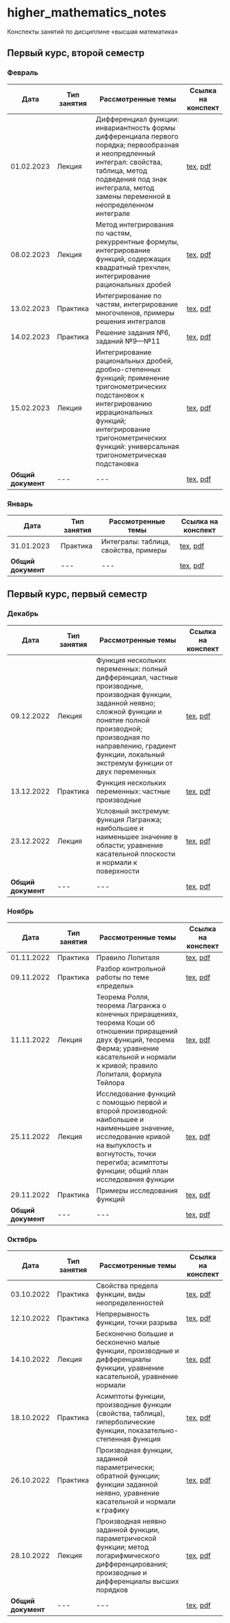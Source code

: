 # higher_mathematics_notes

Конспекты занятий по дисциплине «высшая математика»

## Первый курс, второй семестр

### Февраль

| Дата | Тип занятия | Рассмотренные темы | Ссылка на конспект |
|------|-------------|--------------------|--------------------|
| 01.02.2023 | Лекция | Дифференциал функции: инвариантность формы дифференциала первого порядка; первообразная и неопредленный интеграл: свойства, таблица, метод подведения под знак интеграла, метод замены переменной в неопределенном интеграле | [tex](years/year_01/semester_02/february/sources/01-02-2023.tex), [pdf](years/year_01/semester_02/february/renders/01-02-2023.pdf)       |
| 08.02.2023 | Лекция | Метод интегрирования по частям, рекуррентные формулы, интегрирование функций, содержащих квадратный трехчлен, интегрирование рациональных дробей | [tex](years/year_01/semester_02/february/sources/08-02-2023.tex), [pdf](years/year_01/semester_02/february/renders/08-02-2023.pdf)       |
| 13.02.2023 | Практика | Интегрирование по частям, интегрирование многочленов, примеры решения интегралов | [tex](years/year_01/semester_02/february/sources/13-02-2023.tex), [pdf](years/year_01/semester_02/february/renders/13-02-2023.pdf)       |
| 14.02.2023 | Практика | Решение задания №6, заданий №9—№11 | [tex](years/year_01/semester_02/february/sources/14-02-2023.tex), [pdf](years/year_01/semester_02/february/renders/14-02-2023.pdf)       |
| 15.02.2023 | Лекция | Интегрирование рациональных дробей, дробно-степенных функций; применение тригонометрических подстановок к интегрированию иррациональных функций; интегрирование тригонометрических функций: универсальная тригонометрическая подстановка | [tex](years/year_01/semester_02/february/sources/15-02-2023.tex), [pdf](years/year_01/semester_02/february/renders/15-02-2023.pdf)       |
| **Общий документ** | --- | --- | [tex](years/year_01/semester_02/february/sources/february.tex), [pdf](years/year_01/semester_02/february/renders/february.pdf) |


### Январь

| Дата | Тип занятия | Рассмотренные темы | Ссылка на конспект |
|------|-------------|--------------------|--------------------|
| 31.01.2023 | Практика | Интегралы: таблица, свойства, примеры | [tex](years/year_01/semester_02/january/sources/31-01-2023.tex), [pdf](years/year_01/semester_02/january/renders/31-01-2023.pdf)       |
| **Общий документ** | --- | --- | [tex](years/year_01/semester_02/january/sources/january.tex), [pdf](years/year_01/semester_02/january/renders/january.pdf) |


## Первый курс, первый семестр

### Декабрь

| Дата | Тип занятия | Рассмотренные темы | Ссылка на конспект |
|------|-------------|--------------------|--------------------|
| 09.12.2022 | Лекция | Функция нескольких переменных: полный дифференциал, частные производные, производная функции, заданной неявно; сложной функции и понятие полной производной; производная по направлению, градиент функции, локальный экстремум функции от двух переменных | [tex](years/year_01/semester_01/december/09-12-2022.tex), [pdf](years/year_01/semester_01/december/render/09-12-2022.pdf)       |
| 13.12.2022 | Практика | Функция нескольких переменных: частные производные | [tex](years/year_01/semester_01/december/13-12-2022.tex), [pdf](years/year_01/semester_01/december/render/13-12-2022.pdf) |
| 23.12.2022 | Лекция | Условный экстремум: функция Лагранжа; наибольшее и наименьшее значение в области; уравнение касательной плоскости и нормали к поверхности | [tex](years/year_01/semester_01/december/23-12-2022.tex), [pdf](years/year_01/semester_01/december/render/23-12-2022.pdf) |
| **Общий документ** | --- | --- | [tex](years/year_01/semester_01/december/december.tex), [pdf](years/year_01/semester_01/december/render/december.pdf) |

### Ноябрь

| Дата | Тип занятия | Рассмотренные темы | Ссылка на конспект |
|------|-------------|--------------------|--------------------|
| 01.11.2022 | Практика | Правило Лопиталя | [tex](years/year_01/semester_01/november/01-11-2022.tex), [pdf](years/year_01/semester_01/november/renders/01-11-2022.pdf)       |
| 09.11.2022 | Практика | Разбор контрольной работы по теме «пределы» | [tex](years/year_01/semester_01/november/09-11-2022.tex), [pdf](years/year_01/semester_01/november/renders/09-11-2022.pdf)       |
| 11.11.2022 | Лекция | Теорема Ролля, теорема Лагранжа о конечных приращениях, теорема Коши об отношении приращений двух функций, теорема Ферма; уравнение касательной и нормали к кривой; правило Лопиталя, формула Тейлора | [tex](years/year_01/semester_01/november/11-11-2022.tex), [pdf](years/year_01/semester_01/november/renders/11-11-2022.pdf)       |
| 25.11.2022 | Лекция | Исследование функций с помощью первой и второй производной: наибольшее и наименьшее значение, исследование кривой на выпуклость и вогнутость, точки перегиба; асимптоты функции; общий план исследования функции | [tex](years/year_01/semester_01/november/25-11-2022.tex), [pdf](years/year_01/semester_01/november/renders/25-11-2022.pdf)       |
| 29.11.2022 | Практика | Примеры исследования функций | [tex](years/year_01/semester_01/november/29-11-2022.tex), [pdf](years/year_01/semester_01/november/renders/29-11-2022.pdf)       |
| **Общий документ** | --- | --- | [tex](years/year_01/semester_01/november/november.tex), [pdf](years/year_01/semester_01/november/renders/november.pdf) |


### Октябрь

| Дата | Тип занятия | Рассмотренные темы | Ссылка на конспект |
|------|-------------|--------------------|--------------------|
| 03.10.2022 | Практика | Свойства предела функции, виды неопределенностей | [tex](years/year_01/semester_01/october/03-10-2022.tex), [pdf](years/year_01/semester_01/october/render/03-10-2022.pdf)       |
| 12.10.2022 | Практика | Непрерывность функции, точки разрыва             | [tex](years/year_01/semester_01/october/12-10-2022.tex), [pdf](years/year_01/semester_01/october/render/12-10-2022.pdf)       |
| 14.10.2022 | Лекция | Бесконечно большие и бесконечно малые функции, производные и дифференциалы функции, уравнение касательной, уравнение нормали | [tex](years/year_01/semester_01/october/14-10-2022.tex), [pdf](years/year_01/semester_01/october/render/14-10-2022.pdf) |
| 18.10.2022 | Практика | Асимптоты функции, производные функции (свойства, таблица), гиперболические функции, показательно-степенная функция | [tex](years/year_01/semester_01/october/18-10-2022.tex), [pdf](years/year_01/semester_01/october/render/18-10-2022.pdf) |
| 26.10.2022 | Практика | Производная функции, заданной параметрически; обратной функции; функции заданной неявно, уравнение касательной и нормали к графику | [tex](years/year_01/semester_01/october/26-10-2022.tex), [pdf](years/year_01/semester_01/october/render/26-10-2022.pdf) |
| 28.10.2022 | Лекция | Производная неявно заданной функции, параметрической функции; метод логарифмического дифференцирования; производные и дифференциалы высших порядков | [tex](years/year_01/semester_01/october/28-10-2022.tex), [pdf](years/year_01/semester_01/october/render/28-10-2022.pdf) |
| **Общий документ** | --- | --- | [tex](years/year_01/semester_01/october/october.tex), [pdf](years/year_01/semester_01/october/render/october.pdf) |
